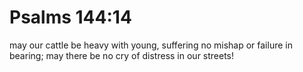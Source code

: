 # Psalms 144:14

may our cattle be heavy with young, suffering no mishap or failure in bearing; may there be no cry of distress in our streets!
